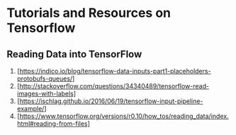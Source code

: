 # Tutorials and Resources on Tensorflow



## Reading Data into TensorFlow

1. [https://indico.io/blog/tensorflow-data-inputs-part1-placeholders-protobufs-queues/]
2. [http://stackoverflow.com/questions/34340489/tensorflow-read-images-with-labels]
3. [https://ischlag.github.io/2016/06/19/tensorflow-input-pipeline-example/]
4. [https://www.tensorflow.org/versions/r0.10/how_tos/reading_data/index.html#reading-from-files]
